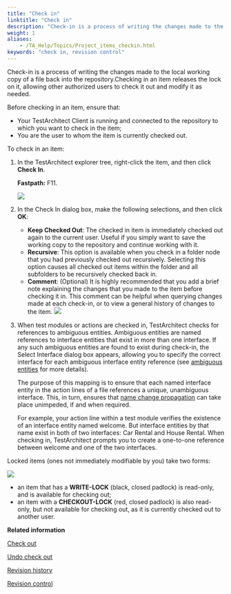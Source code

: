 ```yaml
--- 
title: "Check in"
linktitle: "Check in"
description: "Check-in is a process of writing the changes made to the local working copy of a file back into the repository."
weight: 1
aliases: 
    - /TA_Help/Topics/Project_items_checkin.html
keywords: "check in, revision control"
---
```


Check-in is a process of writing the changes made to the local working copy of a file back into the repository.Checking in an item releases the lock on it, allowing other authorized users to check it out and modify it as needed.

Before checking in an item, ensure that:

-   Your TestArchitect Client is running and connected to the repository to which you want to check in the item;
-   You are the user to whom the item is currently checked out.

To check in an item:

1.  In the TestArchitect explorer tree, right-click the item, and then click **Check In**.

    **Fastpath:** F11.

    ![](/images/TA_Help/Images/ug_checkinmenu.png)

2.  In the Check In dialog box, make the following selections, and then click **OK**:

    -   **Keep Checked Out**: The checked in item is immediately checked out again to the current user. Useful if you simply want to save the working copy to the repository and continue working with it.
    -   **Recursive**: This option is available when you check in a folder node that you had previously checked out recursively. Selecting this option causes all checked out items within the folder and all subfolders to be recursively checked back in.
    -   **Comment**: \(Optional\) It is highly recommended that you add a brief note explaining the changes that you made to the item before checking it in. This comment can be helpful when querying changes made at each check-in, or to view a general history of changes to the item.
    ![](/images/TA_Help/Images/ug_checkin_dialog_box.png)

3.  When test modules or actions are checked in, TestArchitect checks for references to ambiguous entities. Ambiguous entities are named references to interface entities that exist in more than one interface. If any such ambiguous entities are found to exist during check-in, the Select Interface dialog box appears, allowing you to specify the correct interface for each ambiguous interface entity reference \(see [ambiguous entities](/administration-guide/repository-server-management/upgrading-the-repository-database-for-name-change-propagation/ambiguous-entities) for more details\).

    The purpose of this mapping is to ensure that each named interface entity in the action lines of a file references a unique, unambiguous interface. This, in turn, ensures that [name change propagation](/user-guide/projects-and-project-items/project-items/name-change-propagation) can take place unimpeded, if and when required.

    For example, your action line within a test module verifies the existence of an interface entity named welcome. But interface entities by that name exist in both of two interfaces: Car Rental and House Rental. When checking in, TestArchitect prompts you to create a one-to-one reference between welcome and one of the two interfaces.


Locked items \(ones not immediately modifiable by you\) take two forms:

![](/images/TA_Help/Images/checked_in_items.png)

-   an item that has a **WRITE-LOCK** \(black, closed padlock\) is read-only, and is available for checking out;
-   an item with a **CHECKOUT-LOCK** \(red, closed padlock\) is also read-only, but not available for checking out, as it is currently checked out to another user.



**Related information**  


[Check out](/user-guide/projects-and-project-items/project-items/revision-control/check-out)

[Undo check out](/user-guide/projects-and-project-items/project-items/revision-control/undo-check-out)

[Revision history](/user-guide/projects-and-project-items/project-items/revision-control/revision-history/)

[Revision control](/user-guide/projects-and-project-items/project-items/revision-control/)

